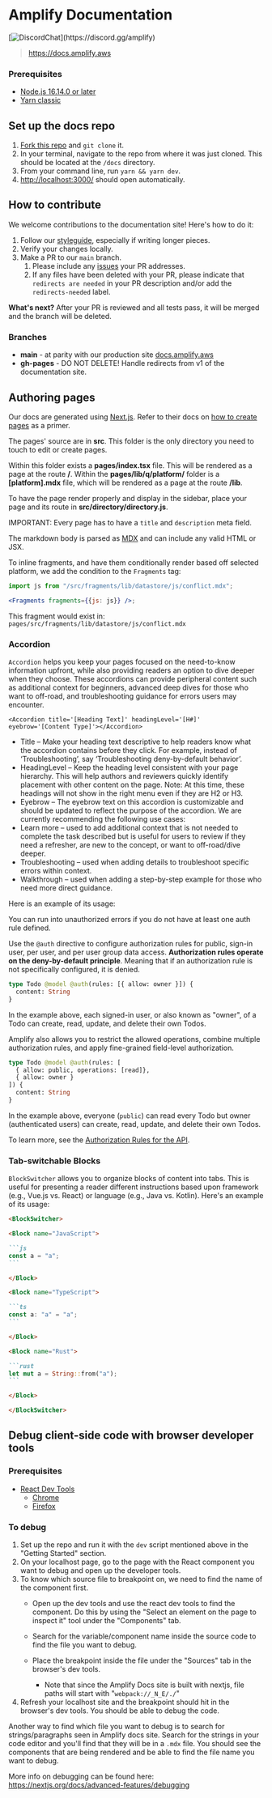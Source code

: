 # Amplify Documentation

[![DiscordChat](https://img.shields.io/discord/308323056592486420?logo=discord")](https://discord.gg/amplify)

> https://docs.amplify.aws

### Prerequisites

- [Node.js 16.14.0 or later](https://nodejs.org/en/)
- [Yarn classic](https://classic.yarnpkg.com/lang/en/docs/install/#mac-stable)

## Set up the docs repo

1. [Fork this repo](/fork) and `git clone` it.
2. In your terminal, navigate to the repo from where it was just cloned. This should be located at the `/docs` directory.
2. From your command line, run `yarn && yarn dev`.
3. <http://localhost:3000/> should open automatically.

## How to contribute

We welcome contributions to the documentation site! Here's how to do it:

1. Follow our [styleguide](https://github.com/aws-amplify/docs/blob/main/STYLEGUIDE.md), especially if writing longer pieces.
2. Verify your changes locally. 
3. Make a PR to our `main` branch.
    1. Please include any [issues](https://github.com/aws-amplify/docs/issues) your PR addresses.
    2. If any files have been deleted with your PR, please indicate that `redirects are needed` in your PR description and/or add the `redirects-needed` label.

**What's next?** After your PR is reviewed and all tests pass, it will be merged and the branch will be deleted.

### Branches

- **main** - at parity with our production site [docs.amplify.aws](https://docs.amplify.aws/)
- **gh-pages** - DO NOT DELETE! Handle redirects from v1 of the documentation site.

## Authoring pages

Our docs are generated using [Next.js](https://nextjs.org/). Refer to their docs on [how to create pages](https://nextjs.org/docs/basic-features/pages) as a primer.

The pages' source are in **src**. This folder is the only directory you need to touch to edit or create pages.

Within this folder exists a **pages/index.tsx** file. This will be rendered as a page at the route **/**. Within the **pages/lib/q/platform/** folder is a **[platform].mdx** file, which will be rendered as a page at the route **/lib**.

To have the page render properly and display in the sidebar, place your page and its route in **src/directory/directory.js**.

IMPORTANT: Every page has to have a `title` and `description` meta field.

The markdown body is parsed as [MDX](https://mdxjs.com/) and can include any valid HTML or JSX.

To inline fragments, and have them conditionally render based off selected platform, we add the condition to the `Fragments` tag:

```jsx
import js from "/src/fragments/lib/datastore/js/conflict.mdx";

<Fragments fragments={{js: js}} />;
```

This fragment would exist in: `pages/src/fragments/lib/datastore/js/conflict.mdx`

### Accordion 

`Accordion` helps you keep your pages focused on the need-to-know information upfront, while also providing readers an option to dive deeper when they choose. These accordions can provide peripheral content such as additional context for beginners, advanced deep dives for those who want to off-road, and troubleshooting guidance for errors users may encounter. 

`<Accordion title='[Heading Text]' headingLevel='[H#]' eyebrow='[Content Type]'></Accordion>`

- Title – Make your heading text descriptive to help readers know what the accordion contains before they click. For example, instead of ‘Troubleshooting’, say ‘Troubleshooting deny-by-default behavior’.
- HeadingLevel – Keep the heading level consistent with your page hierarchy. This will help authors and reviewers quickly identify placement with other content on the page. Note: At this time, these headings will not show in the right menu even if they are H2 or H3.
- Eyebrow – The eyebrow text on this accordion is customizable and should be updated to reflect the purpose of the accordion. We are currently recommending the following use cases: 
 - Learn more – used to add additional context that is not needed to complete the task described but is useful for users to review if they need a refresher, are new to the concept, or want to off-road/dive deeper.
 - Troubleshooting – used when adding details to troubleshoot specific errors within context.
 - Walkthrough – used when adding a step-by-step example for those who need more direct guidance.

Here is an example of its usage:

<Accordion title='Troubleshooting deny-by-default behavior' headingLevel='4' eyebrow='Troubleshooting'>

You can run into unauthorized errors if you do not have at least one auth rule defined. 

Use the `@auth` directive to configure authorization rules for public, sign-in user, per user, and per user group data access. **Authorization rules operate on the deny-by-default principle**. Meaning that if an authorization rule is not specifically configured, it is denied.

```graphql
type Todo @model @auth(rules: [{ allow: owner }]) {
  content: String
}
```

In the example above, each signed-in user, or also known as "owner", of a Todo can create, read, update, and delete their own Todos.

Amplify also allows you to restrict the allowed operations, combine multiple authorization rules, and apply fine-grained field-level authorization.

``` graphql
type Todo @model @auth(rules: [
  { allow: public, operations: [read]},
  { allow: owner }
]) {
  content: String
}
```

In the example above, everyone (`public`) can read every Todo but owner (authenticated users) can create, read, update, and delete their own Todos.

To learn more, see the [Authorization Rules for the API](https://docs.amplify.aws/cli/graphql/authorization-rules/).

</Accordion>

### Tab-switchable Blocks

`BlockSwitcher` allows you to organize blocks of content into tabs. This is useful for presenting a reader different instructions based upon framework (e.g., Vue.js vs. React) or language (e.g., Java vs. Kotlin). Here's an example of its usage:

````md
<BlockSwitcher>

<Block name="JavaScript">

```js
const a = "a";
```

</Block>

<Block name="TypeScript">

```ts
const a: "a" = "a";
```

</Block>

<Block name="Rust">

```rust
let mut a = String::from("a");
```

</Block>

</BlockSwitcher>
````

## Debug client-side code with browser developer tools

### Prerequisites
- [React Dev Tools](https://reactjs.org/tutorial/tutorial.html#developer-tools) 
    - [Chrome](https://chrome.google.com/webstore/detail/react-developer-tools/fmkadmapgofadopljbjfkapdkoienihi?hl=en)
    - [Firefox](https://addons.mozilla.org/en-US/firefox/addon/react-devtools/)

### To debug
1. Set up the repo and run it with the `dev` script mentioned above in the "Getting Started" section.
2. On your localhost page, go to the page with the React component you want to debug and open up the developer tools.
3. To know which source file to breakpoint on, we need to find the name of the component first.
    - Open up the dev tools and use the react dev tools to find the component. Do this by using the "Select an element on the page to inspect it" tool under the "Components" tab.

    - Search for the variable/component name inside the source code to find the file you want to debug.

    - Place the breakpoint inside the file under the "Sources" tab in the browser's dev tools.
        - Note that since the Amplify Docs site is built with nextjs, file paths will start with "`webpack://_N_E/./`"
4. Refresh your localhost site and the breakpoint should hit in the browser's dev tools. You should be able to debug the code.

Another way to find which file you want to debug is to search for strings/paragraphs seen in Amplify docs site. Search for the strings in your code editor and you'll find that they will be in a `.mdx` file. You should see the components that are being rendered and be able to find the file name you want to debug.


More info on debugging can be found here: https://nextjs.org/docs/advanced-features/debugging
